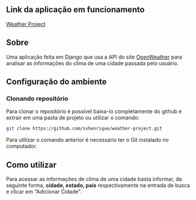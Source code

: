 ## Link da aplicação em funcionamento

[Weather Project](https://weather-sh.herokuapp.com/)

## Sobre

Uma aplicação feita em Django que usa a API do site  [OpenWeather](https://openweathermap.org/api) para analisar as informações do clima de uma cidade
passada pelo usuário.

## Configuração do ambiente 

### Clonando repositório

Para clonar o repositório é possível baixa-lo completamente do github e extrair em uma pasta de projeto ou utilizar o comando:

```bash
git clone https://github.com/svhenrique/weather-project.git
```

Para utilizar o comando anterior é necessário ter o Git instalado no computador.

## Como utilizar

Para acessar as informações de clima de uma cidade basta informar, da seguinte forma, **cidade, estado, país** respectivamente na entrada de busca e clicar em "Adicionar Cidade".
